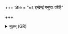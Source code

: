 +++
title = "०६ इन्द्रेन्द्रं मनुष्यः परेहि"

+++
<details><summary>मूलम् (GR)</summary>

इन्द्रेन्द्रं मनुष्यः परेहि  
सं यज्ञियास् त्वा वरुणेन संविदानः ।  
स त्वायम् अह्वत् स्वे सधस्थे  
स देवान् यक्षत् स उ कल्पयाद् विशः ॥
</details>